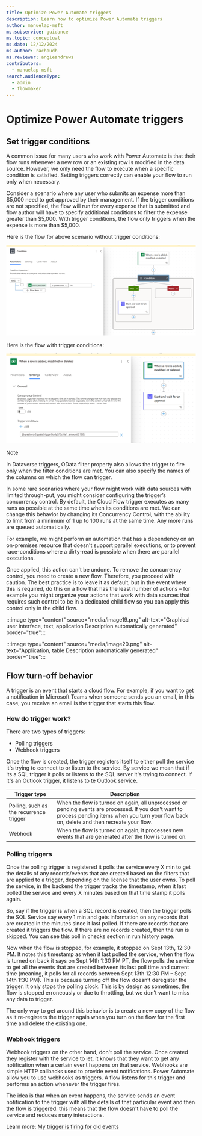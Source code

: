 ```yaml
---
title: Optimize Power Automate triggers
description: Learn how to optimize Power Automate triggers
author: manuelap-msft
ms.subservice: guidance
ms.topic: conceptual
ms.date: 12/12/2024
ms.author: rachaudh
ms.reviewer: angieandrews
contributors: 
  - manuelap-msft
search.audienceType: 
  - admin
  - flowmaker
---
```


# Optimize Power Automate triggers

## Set trigger conditions

A common issue for many users who work with Power Automate is that their flow runs whenever a new row or an existing row is modified in the data source. However, we only need the flow to execute when a specific condition is satisfied. Setting triggers correctly can enable your flow to run only when necessary.

Consider a scenario where any user who submits an expense more than $5,000 need to get approved by their management. If the trigger conditions are not specified, the flow will run for every expense that is submitted and flow author will have to specify additional conditions to filter the expense greater than $5,000. With trigger conditions, the flow only triggers when the expense is more than $5,000.

Here is the flow for above scenario without trigger conditions:

![A screenshot of a computer  Description automatically generated](media/image17.png)

Here is the flow with trigger conditions:

![A screenshot of a computer  Description automatically generated](media/image18.png)

> [!NOTE]
> In Dataverse triggers, OData filter property also allows the trigger to fire only when the filter conditions are met. You can also specify the names of the columns on which the flow can trigger.

In some rare scenarios where your flow might work with data sources with limited through-put, you might consider configuring the trigger’s concurrency control. By default, the Cloud Flow trigger executes as many runs as possible at the same time when its conditions are met. We can change this behavior by changing its Concurrency Control, with the ability to limit from a minimum of 1 up to 100 runs at the same time. Any more runs are queued automatically.

For example, we might perform an automation that has a dependency on an on-premises resource that doesn't support parallel executions, or to prevent race-conditions where a dirty-read is possible when there are parallel executions.

Once applied, this action can't be undone. To remove the concurrency control, you need to create a new flow. Therefore, you proceed with caution. The best practice is to leave it as default, but in the event where this is required, do this on a flow that has the least number of actions – for example you might organize your actions that work with data sources that requires such control to be in a dedicated child flow so you can apply this control only in the child flow.

:::image type="content" source="media/image19.png" alt-text="Graphical user interface, text, application Description automatically generated" border="true":::

:::image type="content" source="media/image20.png" alt-text="Application, table Description automatically generated" border="true":::

## Flow turn-off behavior

A trigger is an event that starts a cloud flow. For example, if you want to get a notification in Microsoft Teams when someone sends you an email, in this case, you receive an email is the trigger that starts this flow.

### How do trigger work?

There are two types of triggers:

- Polling triggers
- Webhook triggers

Once the flow is created, the trigger registers itself to either poll the service it's trying to connect to or listen to the service. By service we mean that if its a SQL trigger it polls or listens to the SQL server it's trying to connect. If it's an Outlook trigger, it listens to te Outlook service.

| **Trigger type** | **Description** |
|---|---|
| Polling, such as the recurrence trigger | When the flow is turned on again, all unprocessed or pending events are processed. If you don't want to process pending items when you turn your flow back on, delete and then recreate your flow. |
| Webhook | When the flow is turned on again, it processes new events that are generated after the flow is turned on. |

### Polling triggers

Once the polling trigger is registered it polls the service every X min to get the details of any records/events that are created based on the filters that are applied to a trigger, depending on the license that the user owns. To poll the service, in the backend the trigger tracks the timestamp, when it last polled the service and every X minutes based on that time stamp it polls again.

So, say if the trigger is when a SQL record is created, then the trigger polls the SQL Service say every 1 min and gets information on any records that are created in the minutes since it last polled. If there are records that are created it triggers the flow. If there are no records created, then the run is skipped. You can see this poll in checks section in run history page.

Now when the flow is stopped, for example, it stopped on Sept 13th, 12:30 PM. It notes this timestamp as when it last polled the service, when the flow is turned on back it says on Sept 14th 1:30 PM PT, the flow polls the service to get all the events that are created between its last poll time and current time (meaning, it polls for all records between Sept 13th 12:30 PM – Sept 14th 1:30 PM). This is because turning off the flow doesn’t deregister the trigger. It only stops the polling clock. This is by design as sometimes, the flow is stopped erroneously or due to throttling, but we don’t want to miss any data to trigger.

The only way to get around this behavior is to create a new copy of the flow as it re-registers the trigger again when you turn on the flow for the first time and delete the existing one.

### Webhook triggers

Webhook triggers on the other hand, don't poll the service. Once created they register with the service to let, it knows that they want to get any notification when a certain event happens on that service. Webhooks are simple HTTP callbacks used to provide event notifications. Power Automate allow you to use webhooks as triggers. A flow listens for this trigger and performs an action whenever the trigger fires.

The idea is that when an event happens, the service sends an event notification to the trigger with all the details of that particular event and then the flow is triggered. this means that the flow doesn't have to poll the service and reduces many interactions.

Learn more: [My trigger is firing for old events](/power-automate/triggers-troubleshoot?tabs=classic-designer#my-trigger-is-firing-for-old-events)
